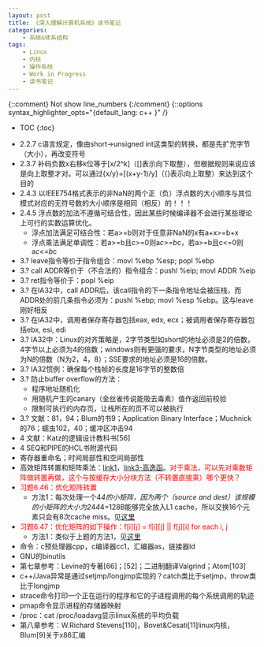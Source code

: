 ```yaml
---
layout: post
title: 《深入理解计算机系统》读书笔记
categories:
    - 系统&体系结构
tags:
    - Linux
    - 内核
    - 操作系统
    - Work in Progress
    - 读书笔记
---
```


{::comment} Not show line_numbers {:/comment}
{::options syntax_highlighter_opts="{default_lang: c++ \}" /}

* TOC
{:toc}

- 2.2.7 c语言规定，像由short→unsigned int这类型的转换，都是先扩充字节（大小），再改变符号
- 2.3.7 补码负数x右移k位等于[x/2^k]（[]表示向下取整），但根据规则来说应该是向上取整才对。可以通过{x/y}=[(x+y-1)/y]（{}表示向上取整）来达到这个目的
- 2.4.3 以IEEE754格式表示的非NaN的两个正（负）浮点数的大小顺序与其位模式对应的无符号数的大小顺序是相同（相反）的！！！
- 2.4.5 浮点数的加法不遵循可结合性，因此某些时候编译器不会进行某些理论上可行的实数运算优化。
  - 浮点加法满足可结合性：若a>=b则对于任意非NaN的x有a+x>=b+x
  - 浮点乘法满足单调性：若a>=b且c>=0则a*c>=b*c，若a>=b且c<=0则a*c<=b*c
- 3.? leave指令等价于指令组合：movl %ebp %esp; popl %ebp
- 3.? call ADDR等价于（不合法的）指令组合：pushl %eip; movl ADDR %eip
- 3.? ret指令等价于：popl %eip
- 3.? 在IA32中，call ADDR后，该call指令的下一条指令地址会被压栈，而ADDR处的前几条指令必须为：pushl %ebp; movl %esp %ebp。这与leave刚好相反
- 3.? 在IA32中，调用者保存寄存器包括eax, edx, ecx；被调用者保存寄存器包括ebx, esi, edi
- 3.? IA32中：Linux的对齐策略是，2字节类型如short的地址必须是2的倍数，4字节以上必须为4的倍数；windows则有更强的要求，N字节类型的地址必须为N的倍数（N为2，4，8）；SSE要求的地址必须是16的倍数。
- 3.? IA32惯例：确保每个栈帧的长度是16字节的整数倍
- 3.? 防止buffer overflow的方法：
  - 程序地址随机化
  - 用随机产生的canary（金丝雀传说能吸去毒素）值作返回前校验
  - 限制可执行的内存页，让栈所在的页不可以被执行
- 3.? 文献：81，94；Blum的书9；Application Binary Interface；Muchnick的76；蠕虫102，40；缓冲区冲击94
- 4 文献：Katz的逻辑设计教科书[56]
- 4 SEQ和PIPE的HCL书附源代码
- 寄存器重命名；时间局部性和空间局部性
- 高效矩阵转置和矩阵乘法：[link1](http://edisonx.pixnet.net/blog/post/91005914-%5Bc%E8%AA%9E%E8%A8%80%E6%95%B8%E5%80%BC%E5%88%86%E6%9E%90%5D-%E7%9F%A9%E9%99%A3%E4%B9%98%E6%B3%95-%3C-cache-block-%3E)，[link3-高逸函](http://fanhq666.blog.163.com/blog/static/8194342620115127329901/)。<span style="color: red">对于乘法，可以先对乘数矩阵做转置再做，这个与按缓存大小分块方法（不转置直接乘）哪个更快？</span>
- <span style="color: red">习题6.46：优化矩阵转置</span>
  - 方法1：每次处理一个4*4的小矩阵，因为两个（source and dest）该规模的小矩阵的大小为2*4*4*4=128B能够完全放入L1 cache，所以交换16个元素只会有8次cache miss。见[这里](http://blog.csdn.net/yang_f_k/article/details/9499359)
- <span style="color: red">习题6.47：优化矩阵的如下操作：f[i][j] = f[i][j] || f[j][i] for each i, j</span>
  - 方法1：类似于上题的方法1，见[这里](http://blog.csdn.net/yang_f_k/article/details/9500225)
- 命令：c预处理器cpp，c编译器cc1，汇编器as，链接器ld
- GNU的binutils
- 第七章参考：Levine的专著[66]；[52]；二进制翻译Valgrind；Atom[103]
- c++/Java异常是通过setjmp/longjmp实现的？catch类比于setjmp，throw类比于longjmp
- strace命令打印一个正在运行的程序和它的子进程调用的每个系统调用的轨迹
- pmap命令显示进程的存储器映射
- /proc：cat /proc/loadavg显示linux系统的平均负载
- 第八章参考：W.Richard Stevens[110]，Bovet&Cesati[11]linux内核，Blum[9]关于x86汇编

